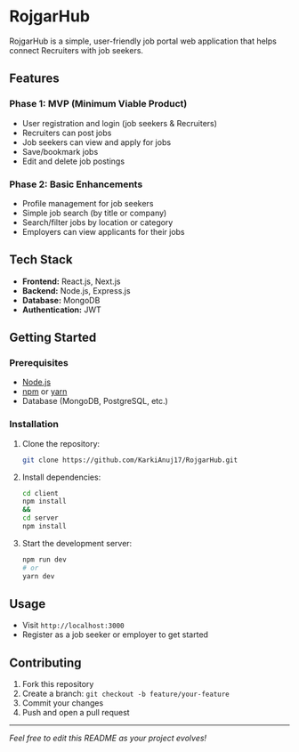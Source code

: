 # RojgarHub

RojgarHub is a simple, user-friendly job portal web application that helps connect Recruiters with job seekers.

## Features

### Phase 1: MVP (Minimum Viable Product)
- User registration and login (job seekers & Recruiters)
- Recruiters can post jobs
- Job seekers can view and apply for jobs
- Save/bookmark jobs
- Edit and delete job postings

### Phase 2: Basic Enhancements
- Profile management for job seekers
- Simple job search (by title or company)
- Search/filter jobs by location or category
- Employers can view applicants for their jobs


## Tech Stack

- **Frontend:** React.js, Next.js
- **Backend:** Node.js, Express.js
- **Database:** MongoDB 
- **Authentication:** JWT

## Getting Started

### Prerequisites

- [Node.js](https://nodejs.org/)
- [npm](https://www.npmjs.com/) or [yarn](https://yarnpkg.com/)
- Database (MongoDB, PostgreSQL, etc.)

### Installation

1. Clone the repository:
    ```bash
    git clone https://github.com/KarkiAnuj17/RojgarHub.git
    ```

2. Install dependencies:
    ```bash
    cd client
    npm install
    &&
    cd server
    npm install
    ```

3. Start the development server:
    ```bash
    npm run dev
    # or
    yarn dev
    ```

## Usage

- Visit `http://localhost:3000`
- Register as a job seeker or employer to get started

## Contributing

1. Fork this repository
2. Create a branch: `git checkout -b feature/your-feature`
3. Commit your changes
4. Push and open a pull request


---

*Feel free to edit this README as your project evolves!*

